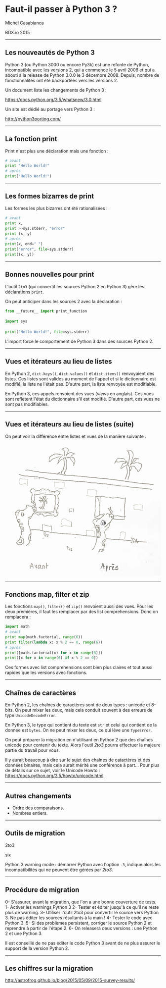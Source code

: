Faut-il passer à Python 3 ?
===========================

Michel Casabianca

BDX.io 2015

---
Les nouveautés de Python 3
--------------------------

Python 3 (ou Python 3000 ou encore Py3k) est une refonte de Python, incompatible avec les versions 2, qui a commencé le 5 avril 2006 et qui a abouti à la release de Python 3.0.0 le 3 décembre 2008. Depuis, nombre de fonctionnalités ont été backportées vers les versions 2.

Un document liste les changements de Python 3 :

<https://docs.python.org/3.5/whatsnew/3.0.html>

Un site est dédié au portage vers Python 3 :

<http://python3porting.com/>

---
La fonction print
-----------------

Print n'est plus une déclaration mais une fonction :

```python
# avant
print "Hello World!"
# après
print("Hello World!")
```

---
Les formes bizarres de print
----------------------------

Les formes les plus bizarres ont été rationalisées :

```python
# avant
print x,
print >>sys.stderr, "error"
print (x, y)
# après
print(x, end=" ")
print("error", file=sys.stderr)
print((x, y))
```

---
Bonnes nouvelles pour print
---------------------------

L'outil `2to3` (qui convertit les sources Python 2 en Python 3) gère les déclarations `print`.

On peut anticiper dans les sources 2 avec la déclaration :

```python
from __future__ import print_function

import sys

print("Hello World!", file=sys.stderr)
```

L'import force le comportement de Python 3 dans des sources Python 2.

---
Vues et itérateurs au lieu de listes
------------------------------------

En Python 2, `dict.keys()`, `dict.values()` et `dict.items()` renvoyaient des listes. Ces listes sont valides au moment de l'appel et si le dictionnaire est modifié, la liste ne l'était pas. D'autre part, la liste renvoyée est modifiable.

En Python 3, ces appels renvoient des vues (*views* en anglais). Ces vues sont reflètent l'état du dictionnaire s'il est modifié. D'autre part, ces vues ne sont pas modifiables.

---
Vues et itérateurs au lieu de listes (suite)
--------------------------------------------

On peut voir la différence entre listes et vues de la manière suivante :

![](img/list-vs-view.png)

---
Fonctions map, filter et zip
----------------------------

Les fonctions `map()`, `filter()` et `zip()` renvoient aussi des vues. Pour les deux premières, il faut les remplacer par des list comprehensions. Donc on remplacera :

```python
import math
# avant
print map(math.factorial, range(6))
print filter(lambda x: x % 2 == 0, range(6))
# après
print([math.factorial(x) for x in range(6)])
print([x for x in range(6) if x % 2 == 0])
```

Ces formes avec list comprehensions sont bien plus claires et tout aussi rapides que les versions avec fonctions.

---
Chaînes de caractères
---------------------

En Python 2, les chaînes de caractères sont de deux types : unicode et 8-bits. On peut mixer les deux, mais cela conduit souvent à des erreurs de type `UnicodeDecodeError`.

En Python 3, le type qui contient du texte est `str` et celui qui contient de la donnée est `bytes`. On ne peut mixer les deux, ce qui lève une `TypeError`.

On peut préparer la migration en n'utilisant en Python 2 que des chaînes unicode pour contenir du texte. Alors l'outil *2to3* pourra effectuer la majeure partie du travail pour vous.

Il y aurait beaucoup à dire sur le sujet des chaînes de catactères et des données binaires, mais cela aurait mérité une conférence à part... Pour plus de détails sur ce sujet, voir le Unicode Howto : <https://docs.python.org/3.5/howto/unicode.html>.

---
Autres changements
------------------

- Ordre des comparaisons.
- Nombres entiers.

---
Outils de migration
-------------------

2to3

six

Python 3 warning mode : démarrer Python avec l'option `-3`, indique alors les incompatibilités qui ne peuvent être gérées par *2to3*.

---
Procédure de migration
----------------------

0- S'assurer, avant la migration, que l'on a une bonne couverture de tests.
1- Activer les warnings Python 3
2- Tester et éditer jusqu'à ce qu'il ne reste plus de warning.
3- Utiliser l'outil 2to3 pour convertir le source vers Python 3. Ne pas éditer les sources résultants à la main !
4- Tester le code avec Python 3.
5- Si des problèmes persistent, corriger le source Python 2 et reprendre à partir de l'étape 2.
6- On releasera deux versions : une Python 2 et une Python 3.

Il est conseillé de ne pas éditer le code Python 3 avant de ne plus assurer le support de la version Python 2.

---
Les chiffres sur la migration
-----------------------------

<http://astrofrog.github.io/blog/2015/05/09/2015-survey-results/>

